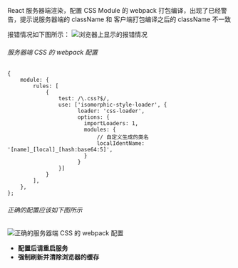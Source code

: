 React 服务器端渲染，配置 CSS Module 的 webpack 打包编译，出现了已经警告，提示说服务器端的 className 和 客户端打包编译之后的 className 不一致

报错情况如下图所示：
![浏览器上显示的报错情况](./Warning--Prop-`className`-did-not-match--Server--_null_-Client--_index.assets/17731575-06d716b0f3fba5a1.png)


###### 服务器端 CSS 的 webpack 配置
```
{
    module: {
        rules: [
            {
                test: /\.css?$/,
                use: ['isomorphic-style-loader', {
                      loader: 'css-loader',
                      options: {
                        importLoaders: 1,
                        modules: {
                            // 自定义生成的类名
                            localIdentName: '[name]_[local]_[hash:base64:5]',
                        }
                      }
                }]
            }
        ],
    },
};

```

###### 正确的配置应该如下图所示
![正确的服务器端 CSS 的 webpack 配置](./Warning--Prop-`className`-did-not-match--Server--_null_-Client--_index.assets/17731575-cebdc10073ddd5cc.png)

* **配置后请重启服务**
* **强制刷新并清除浏览器的缓存**
